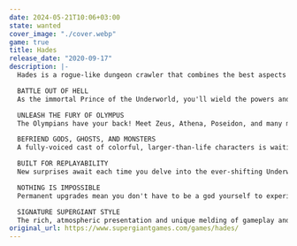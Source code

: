 ```yaml
---
date: 2024-05-21T10:06+03:00
state: wanted
cover_image: "./cover.webp"
game: true
title: Hades
release_date: "2020-09-17"
description: |-
  Hades is a rogue-like dungeon crawler that combines the best aspects of Supergiant's critically acclaimed titles, including the fast-paced action of Bastion, the rich atmosphere and depth of Transistor, and the character-driven storytelling of Pyre.

  BATTLE OUT OF HELL
  As the immortal Prince of the Underworld, you'll wield the powers and mythic weapons of Olympus to break free from the clutches of the god of the dead himself, while growing stronger and unraveling more of the story with each unique escape attempt.

  UNLEASH THE FURY OF OLYMPUS
  The Olympians have your back! Meet Zeus, Athena, Poseidon, and many more, and choose from their dozens of powerful Boons that enhance your abilities. There are thousands of viable character builds to discover as you go.

  BEFRIEND GODS, GHOSTS, AND MONSTERS
  A fully-voiced cast of colorful, larger-than-life characters is waiting to meet you! Grow your relationships with them, and experience hundreds of unique story events as you learn about what's really at stake for this big, dysfunctional family.

  BUILT FOR REPLAYABILITY
  New surprises await each time you delve into the ever-shifting Underworld, whose guardian bosses will remember you. Use the powerful Mirror of Night to grow permanently stronger, and give yourself a leg up the next time you run away from home.

  NOTHING IS IMPOSSIBLE
  Permanent upgrades mean you don't have to be a god yourself to experience the exciting combat and gripping story. Though, if you happen to be one, crank up the challenge and get ready for some white-knuckle action that will put your well-practiced skills to the test.

  SIGNATURE SUPERGIANT STYLE
  The rich, atmospheric presentation and unique melding of gameplay and narrative that's been core to Supergiant's games is here in full force: spectacular hand-painted Underworld environments and a blood-pumping original score bring the Underworld to life.
original_url: https://www.supergiantgames.com/games/hades/
---
```

